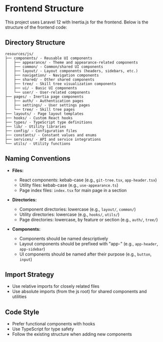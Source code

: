 # Frontend Structure

This project uses Laravel 12 with Inertia.js for the frontend. Below is the structure of the frontend code:

## Directory Structure

```
resources/js/
├── components/ - Reusable UI components
│   ├── appearance/ - Theme and appearance-related components
│   ├── common/ - Common/shared UI components
│   ├── layout/ - Layout components (headers, sidebars, etc.)
│   ├── navigation/ - Navigation components
│   ├── shared/ - Other shared components
│   ├── tree/ - Skill tree visualization components
│   ├── ui/ - Basic UI components
│   └── user/ - User-related components
├── pages/ - Inertia page components
│   ├── auth/ - Authentication pages
│   ├── settings/ - User settings pages
│   └── tree/ - Skill tree pages
├── layouts/ - Page layout templates
├── hooks/ - Custom React hooks
├── types/ - TypeScript type definitions
├── lib/ - Utility libraries
├── config/ - Configuration files
├── constants/ - Constant values and enums
├── services/ - API and service integrations
└── utils/ - Utility functions
```

## Naming Conventions

- **Files:**

    - React components: kebab-case (e.g., `git-tree.tsx`, `app-header.tsx`)
    - Utility files: kebab-case (e.g., `use-appearance.ts`)
    - Page index files: `index.tsx` for main page in a section

- **Directories:**

    - Component directories: lowercase (e.g., `layout/`, `common/`)
    - Utility directories: lowercase (e.g., `hooks/`, `utils/`)
    - Page directories: lowercase, by feature or section (e.g., `auth/`, `tree/`)

- **Components:**
    - Components should be named descriptively
    - Layout components should be prefixed with "app-" (e.g., `app-header`, `app-sidebar`)
    - UI components should be named after their purpose (e.g., `button`, `input`)

## Import Strategy

- Use relative imports for closely related files
- Use absolute imports (from the js root) for shared components and utilities

## Code Style

- Prefer functional components with hooks
- Use TypeScript for type safety
- Follow the existing structure when adding new components
